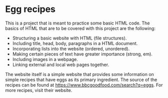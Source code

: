 # Egg recipes 

This is a project that is meant to practice some basic HTML code. The basics of HTML that are to be covered with this project are the following: 
- Structuring a basic website with HTML (file structures).
- Including title, head, body, paragraphs in a HTML document.
- Incorporating lists into the website (ordered, unordered).
- Making certain pieces of text have greater importance (strong, em).
- Including images in a webpage.
- Linking external and local web pages together.

The website itself is a simple website that provides some information on simple recipes that have eggs as its primary ingredient. The source of the recipes can be found at https://www.bbcgoodfood.com/search?q=eggs. For more recipes, visit their website. 

